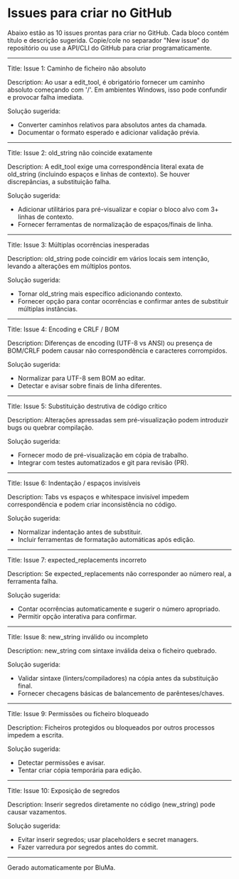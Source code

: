 # Issues para criar no GitHub

Abaixo estão as 10 issues prontas para criar no GitHub. Cada bloco contém título e descrição sugerida. Copie/cole no separador "New issue" do repositório ou use a API/CLI do GitHub para criar programaticamente.

---

Title: Issue 1: Caminho de ficheiro não absoluto

Description:
Ao usar a edit_tool, é obrigatório fornecer um caminho absoluto começando com '/'. Em ambientes Windows, isso pode confundir e provocar falha imediata.

Solução sugerida:
- Converter caminhos relativos para absolutos antes da chamada.
- Documentar o formato esperado e adicionar validação prévia.

---

Title: Issue 2: old_string não coincide exatamente

Description:
A edit_tool exige uma correspondência literal exata de old_string (incluindo espaços e linhas de contexto). Se houver discrepâncias, a substituição falha.

Solução sugerida:
- Adicionar utilitários para pré-visualizar e copiar o bloco alvo com 3+ linhas de contexto.
- Fornecer ferramentas de normalização de espaços/finais de linha.

---

Title: Issue 3: Múltiplas ocorrências inesperadas

Description:
old_string pode coincidir em vários locais sem intenção, levando a alterações em múltiplos pontos.

Solução sugerida:
- Tornar old_string mais específico adicionando contexto.
- Fornecer opção para contar ocorrências e confirmar antes de substituir múltiplas instâncias.

---

Title: Issue 4: Encoding e CRLF / BOM

Description:
Diferenças de encoding (UTF-8 vs ANSI) ou presença de BOM/CRLF podem causar não correspondência e caracteres corrompidos.

Solução sugerida:
- Normalizar para UTF-8 sem BOM ao editar.
- Detectar e avisar sobre finais de linha diferentes.

---

Title: Issue 5: Substituição destrutiva de código crítico

Description:
Alterações apressadas sem pré-visualização podem introduzir bugs ou quebrar compilação.

Solução sugerida:
- Fornecer modo de pré-visualização em cópia de trabalho.
- Integrar com testes automatizados e git para revisão (PR).

---

Title: Issue 6: Indentação / espaços invisíveis

Description:
Tabs vs espaços e whitespace invisível impedem correspondência e podem criar inconsistência no código.

Solução sugerida:
- Normalizar indentação antes de substituir.
- Incluir ferramentas de formatação automáticas após edição.

---

Title: Issue 7: expected_replacements incorreto

Description:
Se expected_replacements não corresponder ao número real, a ferramenta falha.

Solução sugerida:
- Contar ocorrências automaticamente e sugerir o número apropriado.
- Permitir opção interativa para confirmar.

---

Title: Issue 8: new_string inválido ou incompleto

Description:
new_string com sintaxe inválida deixa o ficheiro quebrado.

Solução sugerida:
- Validar sintaxe (linters/compiladores) na cópia antes da substituição final.
- Fornecer checagens básicas de balancemento de parênteses/chaves.

---

Title: Issue 9: Permissões ou ficheiro bloqueado

Description:
Ficheiros protegidos ou bloqueados por outros processos impedem a escrita.

Solução sugerida:
- Detectar permissões e avisar.
- Tentar criar cópia temporária para edição.

---

Title: Issue 10: Exposição de segredos

Description:
Inserir segredos diretamente no código (new_string) pode causar vazamentos.

Solução sugerida:
- Evitar inserir segredos; usar placeholders e secret managers.
- Fazer varredura por segredos antes do commit.

---

Gerado automaticamente por BluMa.